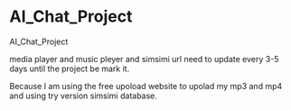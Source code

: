 # AI_Chat_Project
AI_Chat_Project

media player and music pleyer and simsimi url need to update every 3-5 days until the project be mark it.

Because I am using the free upoload website to upolad my mp3 and mp4 and using try version simsimi database.
